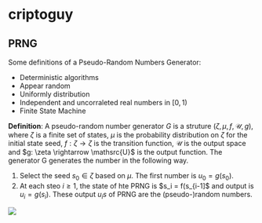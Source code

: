 # criptoguy

## PRNG

Some definitions of a Pseudo-Random Numbers Generator:

- Deterministic algorithms
- Appear random
- Uniformly distribution
- Independent and uncorraleted real numbers in $[0,1)$
- Finite State Machine 

**Definition**:
 A pseudo-random number generator $G$ is a struture $(\zeta, \mu, f, \mathscr{U}, g)$, where $\zeta$ is a finite set of states, $\mu$ is the probability distribution on $\zeta$ for the initial state seed, $f:\zeta \rightarrow \zeta$ is the transition function, $\mathscr{U}$ is the output space and $g: \zeta \rightarrow \mathsrc{U}$ is the output function. The generator G generates the number in the following way.
 
 1. Select the seed $s_0 \in \zeta$ based on $\mu$. The first number is $u_0 = g(s_0)$.
 2. At each steo $i \geq 1$, the state of hte PRNG is $s_i = f(s_{i-1]$ and output is $u_i = g(s_i)$. These output $u_is$ of PRNG are the (pseudo-)random numbers.
 
 
<img src="https://render.githubusercontent.com/render/math?math=e^{i \pi} = -1">
